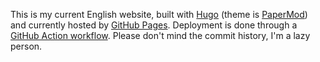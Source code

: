 This is my current English website, built with [Hugo](https://gohugo.io/) (theme is [PaperMod](hugo-PaperMod)) and currently hosted by [GitHub Pages](https://pages.github.com/). Deployment is done through a [GitHub Action workflow](https://github.com/Wonderfall/wonderfall.github.io/tree/main/.github/workflows). Please don't mind the commit history, I'm a lazy person.
